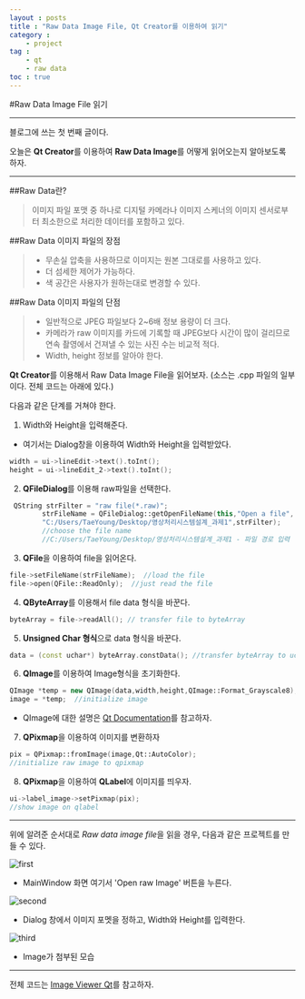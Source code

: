 ```yaml
---
layout : posts
title : "Raw Data Image File, Qt Creator를 이용하여 읽기"
category :
    - project
tag :
    - qt
    - raw data
toc : true
---
```

#Raw Data Image File 읽기

---
블로그에 쓰는 첫 번째 글이다.

오늘은 **Qt Creator**를 이용하여 **Raw Data Image**를 어떻게 읽어오는지 알아보도록 하자.

---

##Raw Data란?
> 이미지 파일 포맷 중 하나로 디지털 카메라나 이미지 스케너의 이미지 센서로부터 최소한으로 처리한 데이터를 포함하고 있다.

##Raw Data 이미지 파일의 장점
> * 무손실 압축을 사용하므로 이미지는 원본 그대로를 사용하고 있다.
> * 더 섬세한 제어가 가능하다.
> * 색 공간은 사용자가 원하는대로 변경할 수 있다.

##Raw Data 이미지 파일의 단점
> * 일반적으로 JPEG 파일보다 2~6배 정보 용량이 더 크다.
> * 카메라가 raw 이미지를 카드에 기록할 때 JPEG보다 시간이 많이 걸리므로 연속 촬영에서 건져낼 수 있는 사진 수는 비교적 적다.
> * Width, height 정보를 알아야 한다.


**Qt Creator**를 이용해서 Raw Data Image File을 읽어보자.
(소스는 .cpp 파일의 일부이다. 전체 코드는 아래에 있다.)


다음과 같은 단계를 거쳐야 한다.


1. Width와 Height을 입력해준다.
- 여기서는 Dialog창을 이용하여 Width와 Height을 입력받았다.
```cpp
width = ui->lineEdit->text().toInt();
height = ui->lineEdit_2->text().toInt();
```

2. **QFileDialog**를 이용해 raw파일을 선택한다.
```cpp
 QString strFilter = "raw file(*.raw)";
        strFileName = QFileDialog::getOpenFileName(this,"Open a file",
        "C:/Users/TaeYoung/Desktop/영상처리시스템설계_과제1",strFilter);
        //choose the file name
        //C:/Users/TaeYoung/Desktop/영상처리시스템설계_과제1 - 파일 경로 입력
```

3. **QFile**을 이용하여 file을 읽어온다.

```cpp
file->setFileName(strFileName);  //load the file
file->open(QFile::ReadOnly);  //just read the file
```
4. **QByteArray**를 이용해서 file data 형식을 바꾼다.
```cpp
byteArray = file->readAll(); // transfer file to byteArray
```
5. **Unsigned Char 형식**으로 data 형식을 바꾼다.
```cpp
data = (const uchar*) byteArray.constData(); //transfer byteArray to uchar
```
6. **QImage**를 이용하여 Image형식을 초기화한다.
```cpp
QImage *temp = new QImage(data,width,height,QImage::Format_Grayscale8);
image = *temp;  //initialize image
```

- QImage에 대한 설명은 [Qt Documentation](https://doc.qt.io/qt-5/qimage.html)를 참고하자.

7. **QPixmap**을 이용하여 이미지를 변환하자
```cpp
pix = QPixmap::fromImage(image,Qt::AutoColor); 
//initialize raw image to qpixmap
```

8. **QPixmap**을 이용하여 **QLabel**에 이미지를 띄우자.
```cpp
ui->label_image->setPixmap(pix);               
//show image on qlabel
```

---

위에 알려준 순서대로 *Raw data image file*을 읽을 경우,
다음과 같은 프로젝트를 만들 수 있다.

![first](https://user-images.githubusercontent.com/41863759/80867695-80c98c80-8cd0-11ea-9e68-90c77577c9d3.jpg)

- MainWindow 화면 여기서 'Open raw Image' 버튼을 누른다.


![second](https://user-images.githubusercontent.com/41863759/80867697-832be680-8cd0-11ea-94c3-f5538690a0ed.jpg)

- Dialog 창에서 이미지 포멧을 정하고, Width와 Height를 입력한다.

![third](https://user-images.githubusercontent.com/41863759/80867699-84f5aa00-8cd0-11ea-8cdb-8258d2f2544b.jpg)

- Image가 첨부된 모습

---
전체 코드는 [Image Viewer Qt](https://github.com/Taeyoung96/Image_Viewer_Qt)를 참고하자.





